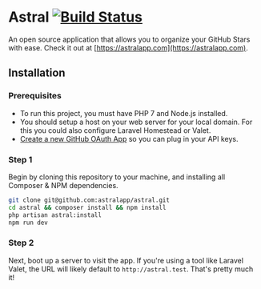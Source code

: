 # Astral [![Build Status](https://travis-ci.org/astralapp/astral.svg?branch=master)](https://travis-ci.org/astralapp/astral)

An open source application that allows you to organize your GitHub Stars with ease. Check it out at [https://astralapp.com](https://astralapp.com).

## Installation

### Prerequisites

- To run this project, you must have PHP 7 and Node.js installed.
- You should setup a host on your web server for your local domain. For this you could also configure Laravel Homestead or Valet.
- [Create a new GitHub OAuth App](https://developer.github.com/apps/building-oauth-apps/creating-an-oauth-app/) so you can plug in your API keys.

### Step 1

Begin by cloning this repository to your machine, and installing all Composer & NPM dependencies.

```bash
git clone git@github.com:astralapp/astral.git
cd astral && composer install && npm install
php artisan astral:install
npm run dev
```

### Step 2

Next, boot up a server to visit the app. If you're using a tool like Laravel Valet, the URL will likely default to `http://astral.test`. That's pretty much it!
